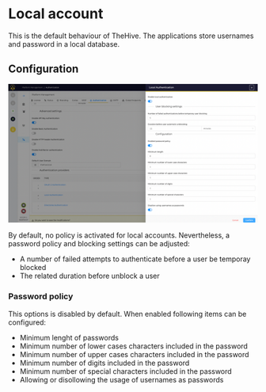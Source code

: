 # Local account

This is the default behaviour of TheHive. The applications store usernames and password in a local database.

## Configuration

![](../../images/administration-guides/authentication/authentication-local-1.png)

By default, no policy is activated for local accounts. Nevertheless, a password policy and blocking settings can be adjusted:

* A number of failed attempts to authenticate before a user be temporay blocked
* The related duration before unblock a user

### Password policy
This options is disabled by default. When enabled following items can be configured: 

* Minimum lenght of passwords
* Minimum number of lower cases characters included in the password
* Minimum number of upper cases characters included in the password
* Minimum number of digits included in the password
* Minimum number of special characters included in the password
* Allowing or disollowing the usage of usernames as passwords